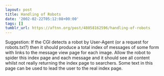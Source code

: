 ```yaml
---
layout: post
title: Handling of Robots
date: '2002-02-22T05:12:08+00:00'
tags: []
tumblr_url: https://aftnn.org/post/48058162596/handling-of-robots
---
```

<p>Suggestion: If the CGI detects a robot by User-Agent (or a request for robots.txt?) then it should produce a total index of messages of some form with links to the message view page for each image. Allow the robot to spider this index page and each message and it should see all content whilst not really returning the index page to searchers. Some text in this page can be used to lead the user to the real index page.</p>
